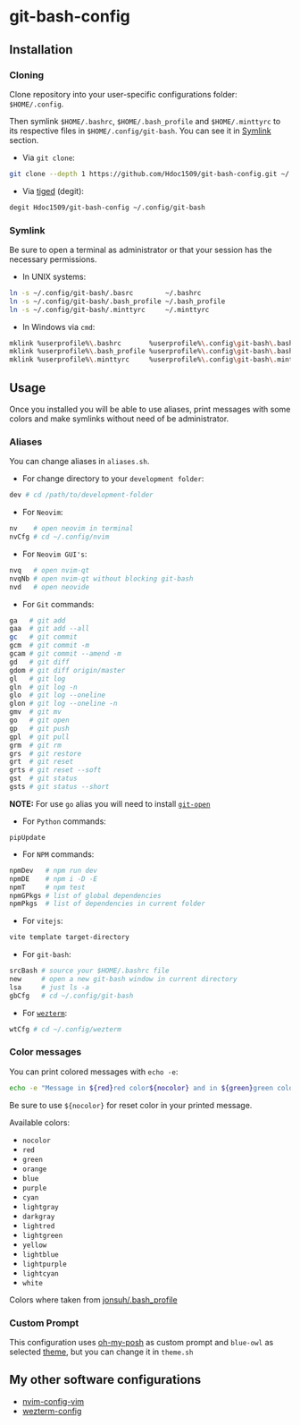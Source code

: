 # git-bash-config

## Installation

### Cloning

Clone repository into your user-specific configurations folder: `$HOME/.config`.

Then symlink `$HOME/.bashrc`, `$HOME/.bash_profile` and `$HOME/.minttyrc` to its respective files in `$HOME/.config/git-bash`. You can see it in [Symlink](#symlink) section.

- Via `git clone`:

```sh
git clone --depth 1 https://github.com/Hdoc1509/git-bash-config.git ~/.config/git-bash
```

- Via [tiged](https://github.com/tiged/tiged) (degit):

```sh
degit Hdoc1509/git-bash-config ~/.config/git-bash
```

### Symlink

Be sure to open a terminal as administrator or that your session has the necessary permissions.

- In UNIX systems:

```sh
ln -s ~/.config/git-bash/.basrc        ~/.bashrc
ln -s ~/.config/git-bash/.bash_profile ~/.bash_profile
ln -s ~/.config/git-bash/.minttyrc     ~/.minttyrc
```

- In Windows via `cmd`:

```sh
mklink %userprofile%\.bashrc       %userprofile%\.config\git-bash\.bashrc
mklink %userprofile%\.bash_profile %userprofile%\.config\git-bash\.bash_profile
mklink %userprofile%\.minttyrc     %userprofile%\.config\git-bash\.minttyrc
```

## Usage

Once you installed you will be able to use aliases, print messages with some colors and make symlinks without need of be administrator.

### Aliases

You can change aliases in `aliases.sh`.

- For change directory to your `development folder`:

```sh
dev # cd /path/to/development-folder
```

- For `Neovim`:

```sh
nv    # open neovim in terminal
nvCfg # cd ~/.config/nvim
```

- For `Neovim GUI's`:

```sh
nvq   # open nvim-qt
nvqNb # open nvim-qt without blocking git-bash
nvd   # open neovide
```

- For `Git` commands:

```sh
ga   # git add
gaa  # git add --all
gc   # git commit
gcm  # git commit -m
gcam # git commit --amend -m
gd   # git diff
gdom # git diff origin/master
gl   # git log
gln  # git log -n
glo  # git log --oneline
glon # git log --oneline -n
gmv  # git mv
go   # git open
gp   # git push
gpl  # git pull
grm  # git rm
grs  # git restore
grt  # git reset
grts # git reset --soft
gst  # git status
gsts # git status --short
```

**NOTE:** For use `go` alias you will need to install [`git-open`](https://github.com/paulirish/git-open)

- For `Python` commands:

```
pipUpdate
```

- For `NPM` commands:

```sh
npmDev   # npm run dev
npmDE    # npm i -D -E
npmT     # npm test
npmGPkgs # list of global dependencies
npmPkgs  # list of dependencies in current folder
```

- For `vitejs`:

```sh
vite template target-directory
```

- For `git-bash`:

```sh
srcBash # source your $HOME/.bashrc file
new     # open a new git-bash window in current directory
lsa     # just ls -a
gbCfg   # cd ~/.config/git-bash
```

- For [`wezterm`](https://wezfurlong.org/wezterm/):

```sh
wtCfg # cd ~/.config/wezterm
```

### Color messages

You can print colored messages with `echo -e`:

```sh
echo -e "Message in ${red}red color${nocolor} and in ${green}green color"
```

Be sure to use `${nocolor}` for reset color in your printed message.

Available colors:

- `nocolor`
- `red`
- `green`
- `orange`
- `blue`
- `purple`
- `cyan`
- `lightgray`
- `darkgray`
- `lightred`
- `lightgreen`
- `yellow`
- `lightblue`
- `lightpurple`
- `lightcyan`
- `white`

Colors where taken from [jonsuh/.bash_profile](https://gist.github.com/jonsuh/3c89c004888dfc7352be)

### Custom Prompt

This configuration uses [oh-my-posh](https://ohmyposh.dev/) as custom prompt and `blue-owl` as selected [theme](https://ohmyposh.dev/docs/themes), but you can change it in `theme.sh`

## My other software configurations

- [nvim-config-vim](https://github.com/Hdoc1509/nvim-config-vim)
- [wezterm-config](https://github.com/Hdoc1509/wezterm-config)

